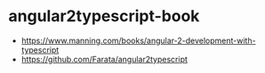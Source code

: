 # angular2typescript-book

* https://www.manning.com/books/angular-2-development-with-typescript
* https://github.com/Farata/angular2typescript
